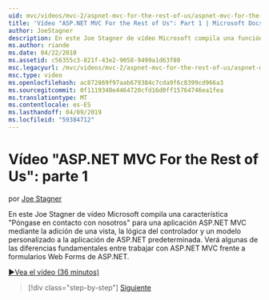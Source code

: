 ```yaml
---
uid: mvc/videos/mvc-2/aspnet-mvc-for-the-rest-of-us/aspnet-mvc-for-the-rest-of-us-part-1
title: 'Vídeo "ASP.NET MVC For the Rest of Us": Part 1 | Microsoft Docs'
author: JoeStagner
description: En este Joe Stagner de vídeo Microsoft compila una función "Póngase en contacto con nosotros" para una aplicación ASP.NET MVC mediante la adición de una vista, la lógica del controlador y un modelo personalizado a t...
ms.author: riande
ms.date: 04/22/2010
ms.assetid: c56355c3-821f-43e2-9058-9499a1d63f80
msc.legacyurl: /mvc/videos/mvc-2/aspnet-mvc-for-the-rest-of-us/aspnet-mvc-for-the-rest-of-us-part-1
msc.type: video
ms.openlocfilehash: ac872869f97aab679384c7cda9f6c8399cd966a3
ms.sourcegitcommit: 0f1119340e4464720cfd16d0ff15764746ea1fea
ms.translationtype: MT
ms.contentlocale: es-ES
ms.lasthandoff: 04/09/2019
ms.locfileid: "59384712"
---
```

# <a name="aspnet-mvc-for-the-rest-of-us-part-1"></a>Vídeo "ASP.NET MVC For the Rest of Us": parte 1

por [Joe Stagner](https://github.com/JoeStagner)

En este Joe Stagner de vídeo Microsoft compila una característica "Póngase en contacto con nosotros" para una aplicación ASP.NET MVC mediante la adición de una vista, la lógica del controlador y un modelo personalizado a la aplicación de ASP.NET predeterminada. Verá algunas de las diferencias fundamentales entre trabajar con ASP.NET MVC frente a formularios Web Forms de ASP.NET.

[&#9654;Vea el vídeo (36 minutos)](https://channel9.msdn.com/Blogs/ASP-NET-Site-Videos/aspnet-mvc-for-the-rest-of-us-part-1)

> [!div class="step-by-step"]
> [Siguiente](aspnet-mvc-for-the-rest-of-us-part-2.md)
